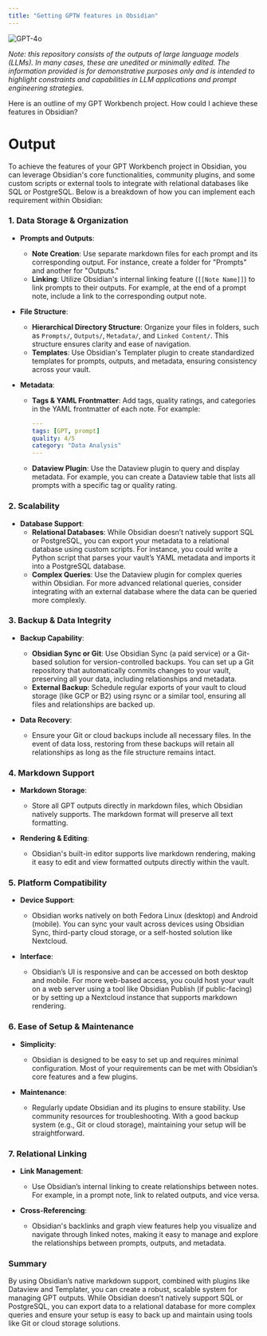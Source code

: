 ```yaml
---
title: "Getting GPTW features in Obsidian"
---
```

![GPT-4o](https://img.shields.io/badge/GPT--4o-3333FF?style=for-the-badge&logo=openai&logoColor=white)



*Note: this repository consists of the outputs of large language models (LLMs). In many cases, these are unedited or minimally edited. The information provided is for demonstrative purposes only and is intended to highlight constraints and capabilities in LLM applications and prompt engineering strategies.*


Here is an outline of my GPT Workbench project. How could I achieve these features in Obsidian?

# Output

To achieve the features of your GPT Workbench project in Obsidian, you can leverage Obsidian's core functionalities, community plugins, and some custom scripts or external tools to integrate with relational databases like SQL or PostgreSQL. Below is a breakdown of how you can implement each requirement within Obsidian:

### 1. **Data Storage & Organization**

- **Prompts and Outputs**:
  - **Note Creation**: Use separate markdown files for each prompt and its corresponding output. For instance, create a folder for "Prompts" and another for "Outputs." 
  - **Linking**: Utilize Obsidian's internal linking feature (`[[Note Name]]`) to link prompts to their outputs. For example, at the end of a prompt note, include a link to the corresponding output note.

- **File Structure**:
  - **Hierarchical Directory Structure**: Organize your files in folders, such as `Prompts/`, `Outputs/`, `Metadata/`, and `Linked Content/`. This structure ensures clarity and ease of navigation.
  - **Templates**: Use Obsidian's Templater plugin to create standardized templates for prompts, outputs, and metadata, ensuring consistency across your vault.

- **Metadata**:
  - **Tags & YAML Frontmatter**: Add tags, quality ratings, and categories in the YAML frontmatter of each note. For example:
    ```yaml
    ---
    tags: [GPT, prompt]
    quality: 4/5
    category: "Data Analysis"
    ---
    ```
  - **Dataview Plugin**: Use the Dataview plugin to query and display metadata. For example, you can create a Dataview table that lists all prompts with a specific tag or quality rating.

### 2. **Scalability**

- **Database Support**:
  - **Relational Databases**: While Obsidian doesn’t natively support SQL or PostgreSQL, you can export your metadata to a relational database using custom scripts. For instance, you could write a Python script that parses your vault’s YAML metadata and imports it into a PostgreSQL database.
  - **Complex Queries**: Use the Dataview plugin for complex queries within Obsidian. For more advanced relational queries, consider integrating with an external database where the data can be queried more complexly.

### 3. **Backup & Data Integrity**

- **Backup Capability**:
  - **Obsidian Sync or Git**: Use Obsidian Sync (a paid service) or a Git-based solution for version-controlled backups. You can set up a Git repository that automatically commits changes to your vault, preserving all your data, including relationships and metadata.
  - **External Backup**: Schedule regular exports of your vault to cloud storage (like GCP or B2) using rsync or a similar tool, ensuring all files and relationships are backed up.

- **Data Recovery**:
  - Ensure your Git or cloud backups include all necessary files. In the event of data loss, restoring from these backups will retain all relationships as long as the file structure remains intact.

### 4. **Markdown Support**

- **Markdown Storage**:
  - Store all GPT outputs directly in markdown files, which Obsidian natively supports. The markdown format will preserve all text formatting.
  
- **Rendering & Editing**:
  - Obsidian's built-in editor supports live markdown rendering, making it easy to edit and view formatted outputs directly within the vault.

### 5. **Platform Compatibility**

- **Device Support**:
  - Obsidian works natively on both Fedora Linux (desktop) and Android (mobile). You can sync your vault across devices using Obsidian Sync, third-party cloud storage, or a self-hosted solution like Nextcloud.
  
- **Interface**:
  - Obsidian’s UI is responsive and can be accessed on both desktop and mobile. For more web-based access, you could host your vault on a web server using a tool like Obsidian Publish (if public-facing) or by setting up a Nextcloud instance that supports markdown rendering.

### 6. **Ease of Setup & Maintenance**

- **Simplicity**:
  - Obsidian is designed to be easy to set up and requires minimal configuration. Most of your requirements can be met with Obsidian’s core features and a few plugins.
  
- **Maintenance**:
  - Regularly update Obsidian and its plugins to ensure stability. Use community resources for troubleshooting. With a good backup system (e.g., Git or cloud storage), maintaining your setup will be straightforward.

### 7. **Relational Linking**

- **Link Management**:
  - Use Obsidian’s internal linking to create relationships between notes. For example, in a prompt note, link to related outputs, and vice versa.
  
- **Cross-Referencing**:
  - Obsidian's backlinks and graph view features help you visualize and navigate through linked notes, making it easy to manage and explore the relationships between prompts, outputs, and metadata.

### Summary

By using Obsidian’s native markdown support, combined with plugins like Dataview and Templater, you can create a robust, scalable system for managing GPT outputs. While Obsidian doesn’t natively support SQL or PostgreSQL, you can export data to a relational database for more complex queries and ensure your setup is easy to back up and maintain using tools like Git or cloud storage solutions.